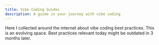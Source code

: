 ```yaml
---
title: Vibe Coding Guides
description: A guide in your journey with vibe coding
---
```


Here I collected around the internet about vibe coding best practices. This is an evolving space. Best practices relevant today might be outdated in 3 months later.

<!-- ## Further reading

- Read [about how-to guides](https://diataxis.fr/how-to-guides/) in the Diátaxis framework -->
